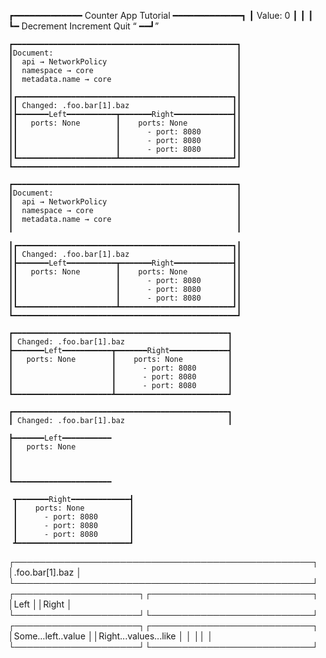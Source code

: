 ┏━━━━━━━━━━━━━ Counter App Tutorial ━━━━━━━━━━━━━┓
┃                    Value: 0                    ┃
┃                                                ┃
┗━ Decrement <Left> Increment <Right> Quit <Q> ━━┛


```
┏━━━━━━━━━━━━━━━━━━━━━━━━━━━━━━━━━━━━━━━━━━━━━━━━━━┓
┃Document:                                         ┃
┃  api → NetworkPolicy                             ┃
┃  namespace → core                                ┃
┃  metadata.name → core                            ┃
┃                                                  ┃
┃┏━━━━━━━━━━━━━━━━━━━━━━━━━━━━━━━━━━━━━━━━━━━━━━━━┓┃
┃┃ Changed: .foo.bar[1].baz                       ┃┃
┃┣━━━━━━━Left━━━━━━━━━━━┳━━━━━━━Right━━━━━━━━━━━━━┫┃
┃┃   ports: None        ┃    ports: None          ┃┃
┃┃                      ┃      - port: 8080       ┃┃
┃┃                      ┃      - port: 8080       ┃┃
┃┃                      ┃      - port: 8080       ┃┃
┃┗━━━━━━━━━━━━━━━━━━━━━━┻━━━━━━━━━━━━━━━━━━━━━━━━━┛┃
┗━━━━━━━━━━━━━━━━━━━━━━━━━━━━━━━━━━━━━━━━━━━━━━━━━━┛
```


```
┏━━━━━━━━━━━━━━━━━━━━━━━━━━━━━━━━━━━━━━━━━━━━━━━━━━┓
┃Document:                                         ┃
┃  api → NetworkPolicy                             ┃
┃  namespace → core                                ┃
┃  metadata.name → core                            ┃
┃                                                  ┃
```

```
┃┏━━━━━━━━━━━━━━━━━━━━━━━━━━━━━━━━━━━━━━━━━━━━━━━━┓┃
┃┃ Changed: .foo.bar[1].baz                       ┃┃
┃┣━━━━━━━Left━━━━━━━━━━━┳━━━━━━━Right━━━━━━━━━━━━━┫┃
┃┃   ports: None        ┃    ports: None          ┃┃
┃┃                      ┃      - port: 8080       ┃┃
┃┃                      ┃      - port: 8080       ┃┃
┃┃                      ┃      - port: 8080       ┃┃
┃┗━━━━━━━━━━━━━━━━━━━━━━┻━━━━━━━━━━━━━━━━━━━━━━━━━┛┃
┗━━━━━━━━━━━━━━━━━━━━━━━━━━━━━━━━━━━━━━━━━━━━━━━━━━┛
```

```
┏━━━━━━━━━━━━━━━━━━━━━━━━━━━━━━━━━━━━━━━━━━━━━━━━┓
┃ Changed: .foo.bar[1].baz                       ┃
┣━━━━━━━Left━━━━━━━━━━━┳━━━━━━━Right━━━━━━━━━━━━━┫
┃   ports: None        ┃    ports: None          ┃
┃                      ┃      - port: 8080       ┃
┃                      ┃      - port: 8080       ┃
┃                      ┃      - port: 8080       ┃
┗━━━━━━━━━━━━━━━━━━━━━━┻━━━━━━━━━━━━━━━━━━━━━━━━━┛
```

```
┏━━━━━━━━━━━━━━━━━━━━━━━━━━━━━━━━━━━━━━━━━━━━━━━━┓
┃ Changed: .foo.bar[1].baz                       ┃
```

```
┣━━━━━━━Left━━━━━━━━━━━
┃   ports: None
┃
┃
┃
┗━━━━━━━━━━━━━━━━━━━━━━
```

```
 ┳━━━━━━━Right━━━━━━━━━━━━━┫
 ┃    ports: None          ┃
 ┃      - port: 8080       ┃
 ┃      - port: 8080       ┃
 ┃      - port: 8080       ┃
 ┻━━━━━━━━━━━━━━━━━━━━━━━━━┛
```

┌────────────────────────────────────────────────┐
│.foo.bar[1].baz                                 │
└────────────────────────────────────────────────┘
┌────────────────────┐┌──────────────────────────┐
│Left                ││Right                     │
└────────────────────┘└──────────────────────────┘
┌────────────────────┐┌──────────────────────────┐
│Some...left..value  ││Right...values...like     │
│                    ││                          │
└────────────────────┘└──────────────────────────┘
```
